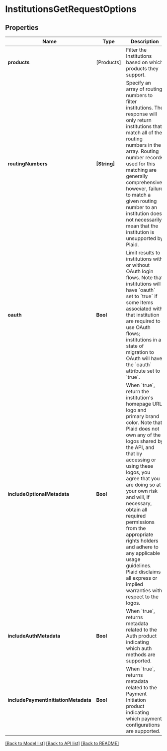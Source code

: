 # InstitutionsGetRequestOptions

## Properties
Name | Type | Description | Notes
------------ | ------------- | ------------- | -------------
**products** | [Products] | Filter the Institutions based on which products they support.  | [optional] 
**routingNumbers** | **[String]** | Specify an array of routing numbers to filter institutions. The response will only return institutions that match all of the routing numbers in the array. Routing number records used for this matching are generally comprehensive; however, failure to match a given routing number to an institution does not necessarily mean that the institution is unsupported by Plaid. | [optional] 
**oauth** | **Bool** | Limit results to institutions with or without OAuth login flows. Note that institutions will have &#x60;oauth&#x60; set to &#x60;true&#x60; if some Items associated with that institution are required to use OAuth flows; institutions in a state of migration to OAuth will have the &#x60;oauth&#x60; attribute set to &#x60;true&#x60;. | [optional] 
**includeOptionalMetadata** | **Bool** | When &#x60;true&#x60;, return the institution&#39;s homepage URL, logo and primary brand color.  Note that Plaid does not own any of the logos shared by the API, and that by accessing or using these logos, you agree that you are doing so at your own risk and will, if necessary, obtain all required permissions from the appropriate rights holders and adhere to any applicable usage guidelines. Plaid disclaims all express or implied warranties with respect to the logos. | [optional] 
**includeAuthMetadata** | **Bool** | When &#x60;true&#x60;, returns metadata related to the Auth product indicating which auth methods are supported. | [optional] [default to false]
**includePaymentInitiationMetadata** | **Bool** | When &#x60;true&#x60;, returns metadata related to the Payment Initiation product indicating which payment configurations are supported. | [optional] [default to false]

[[Back to Model list]](../README.md#documentation-for-models) [[Back to API list]](../README.md#documentation-for-api-endpoints) [[Back to README]](../README.md)


